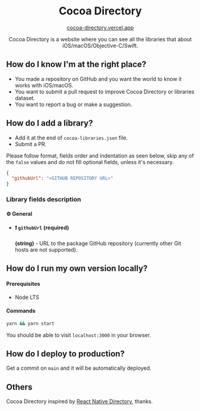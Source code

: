 <h1 align="center">Cocoa Directory</h1>
<div align="center">
  <a href="https://cocoa-directory.vercel.app/">
    cocoa-directory.vercel.app
  </a>
</div>
<p align="center">Cocoa Directory is a website where you can see all the libraries that about iOS/macOS/Objective-C/Swift.</p>

## How do I know I'm at the right place?

- You made a repository on GitHub and you want the world to know it works with iOS/macOS.
- You want to submit a pull request to improve Cocoa Directory or libraries dataset.
- You want to report a bug or make a suggestion.


## How do I add a library?

- Add it at the end of `cocoa-libraries.json` file.
- Submit a PR.

Please follow format, fields order and indentation as seen below, skip any of the `false` values and do not fill optional fields, unless it's necessary.

```json
{
  "githubUrl": "<GITHUB REPOSITORY URL>"
}
```

### Library fields description

#### ⚙️ General

- #### ❗ `githubUrl` **(required)**
  **(string)** - URL to the package GitHub repository (currently other Git hosts are not supported).
 
 
## How do I run my own version locally?

#### Prerequisites

- Node LTS

#### Commands

```sh
yarn && yarn start
```

You should be able to visit `localhost:3000` in your browser.

## How do I deploy to production?

Get a commit on `main` and it will be automatically deployed.

## Others

Cocoa Directory inspired by [React Native Directory](https://reactnative.directory/), thanks.
